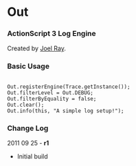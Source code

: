 Out
===

### ActionScript 3 Log Engine ###

Created by [Joel Ray](https://github.com/joelray).


### Basic Usage

<code>
Out.registerEngine(Trace.getInstance());
Out.filterLevel = Out.DEBUG;
Out.filterByEquality = false;
Out.clear();
Out.info(this, "A simple log setup!");
</code>


### Change Log ###


2011 09 25 - **r1**

* Initial build